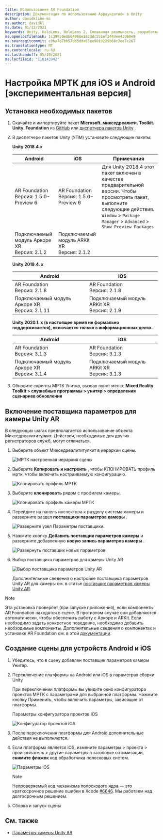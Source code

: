 ```yaml
---
title: Использование AR Foundation
description: Документация по использованию Арфаундатион в Unity
author: davidkline-ms
ms.author: davidkl
ms.date: 01/12/2021
keywords: Unity, HoloLens, HoloLens 2, Смешанная реальность, разработка, МРТК, AR Core, AR Kit
ms.openlocfilehash: 1c39950e8b64968e182ddc551ef344dee42060e9
ms.sourcegitcommit: c0ba7d7bb57bb5dda65ee9019229b68c2ee7c267
ms.translationtype: MT
ms.contentlocale: ru-RU
ms.lasthandoff: 05/19/2021
ms.locfileid: "110143942"
---
```

# <a name="how-to-configure-mrtk-for-ios-and-android-experimental"></a>Настройка МРТК для iOS и Android [экспериментальная версия]

## <a name="install-required-packages"></a>Установка необходимых пакетов

1. Скачайте и импортируйте пакет **Microsoft. микседреалити. Toolkit. Unity. Foundation** из [GitHub](https://github.com/microsoft/MixedRealityToolkit-Unity/releases/tag/v2.3.0) или [диспетчера пакетов Unity](../configuration/usingupm.md) .

1. В диспетчере пакетов Unity (УПМ) установите следующие пакеты:

    **Unity 2018.4.x**

    | **Android** | **iOS** | Примечания |
    | --- | --- | --- |
    | AR Foundation  <br/> Версия: 1.5.0-Preview 6 | AR Foundation  <br/> Версия: 1.5.0-Preview 6 | Для Unity 2018,4 этот пакет включен в качестве предварительной версии. Чтобы просмотреть пакет, выполните следующие действия. `Window` > `Package Manager` > `Advanced` > `Show Preview Packages` |
    | Подключаемый модуль Аркоре XR <br/> Версия: 2.1.2 | Подключаемый модуль ARKit XR <br/> Версия: 2.1.2 | |

    **Unity 2019.4. x**

    | **Android** | **iOS** |
    | --- | --- |
    | AR Foundation  <br/> Версия: 2.1.8 |  AR Foundation  <br/> Версия: 2.1.8 |
    | Подключаемый модуль Аркоре XR <br/> Версия: 2.1.11 | Подключаемый модуль ARKit XR <br/> Версия: 2.1.9 |

    **Unity 2020.1. x (в настоящее время не формально поддерживается), включается только в информационных целях.**

    | **Android** | **iOS** |
    | --- | --- |
    | AR Foundation  <br/> Версия: 3.1.3 |  AR Foundation  <br/> Версия: 3.1.3 |
    | Подключаемый модуль Аркоре XR <br/> Версия: 3.1.4 | Подключаемый модуль ARKit XR <br/> Версия: 3.1.3 |

1. Обновите скрипты МРТК Унитяр, вызвав пункт меню: **Mixed Reality Toolkit > служебные программы > унитяр > определения сценариев обновления**

## <a name="enabling-the-unity-ar-camera-settings-provider"></a>Включение поставщика параметров для камеры Unity AR

В следующих шагах предполагается использование объекта Микседреалититулкит. Действия, необходимые для других регистраторов служб, могут отличаться.

1. Выберите объект Микседреалититулкит в иерархии сцены.

    ![МРТК настроенная иерархия сцены](../features/images/MRTK_ConfiguredHierarchy.png)

1. Выберите **Копировать и настроить** , чтобы КЛОНИРОВАТЬ профиль мртк, чтобы включить настраиваемую конфигурацию.

    ![Клонировать профиль МРТК](../features/images/camera-system/CloneProfileARFoundation.png)

1. Выберите **клонировать** рядом с профилем камеры.

    ![Клонировать профиль камеры МРТК](../features/images/camera-system/CloneCameraProfileARFoundation.png)

1. Перейдите на панель инспектора к разделу система камеры и разверните раздел **поставщики параметров камеры** .

    ![Разверните узел Параметры поставщики.](../features/images/camera-system/ExpandProviders.png)

1. Нажмите кнопку **Добавить поставщик параметров камеры** и разверните добавленную **новую запись параметров камеры** .

    ![Развернуть поставщик новых параметров](../features/images/camera-system/ExpandNewProvider.png)

1. Выбор поставщика параметров для камеры Unity AR

    ![Выбор поставщика параметров Unity AR](../features/images/camera-system/SelectUnityArSettings.png)

    Дополнительные сведения о настройке поставщика параметров Unity AR для камеры см. в статье [поставщик параметров камеры Unity AR](../features/camera-system/unity-ar-camera-settings.md).

> [!NOTE]
> Эта установка проверяет (при запуске приложения), если компоненты AR Foundation находятся в сцене. В противном случае они добавляются автоматически, чтобы обеспечить работу с Аркоре и ARKit.
> Если необходимо задать конкретное поведение, необходимо добавить необходимые компоненты.
> Дополнительные сведения о компонентах и установке AR Foundation см. в этой [документации](https://docs.unity3d.com/Packages/com.unity.xr.arfoundation@2.2/manual/index.html#samples).

## <a name="building-a-scene-for-android-and-ios-devices"></a>Создание сцены для устройств Android и iOS

1. Убедитесь, что в сцену добавлен поставщик параметров камеры Унитяр.

1. Переключение платформы на Android или iOS в параметрах сборки Unity

    При переключении платформы вы увидите окно конфигуратора проектов МРТК с параметрами для выбранной платформы.  Нажмите кнопку Применить, чтобы включить параметры, зависящие от платформы.

    Параметры конфигуратора проектов iOS

    ![Конфигуратор проектов iOS](../features/images/camera-system/MRTKProjectConfigurator.png)

1. После переключения платформы для Android дополнительные действия не выполняются.

1. Если платформа является iOS, измените параметры > проекта > проигрыватель > другие параметры в заголовке оптимизации, **снимите флажок** код обработчика полосковых систем.

    ![Параметры iOS](../features/images/camera-system/UncheckStripEngineCodeiOS.png)

    > [!NOTE]
    > Непроверяемый код механизма полоскового ядра — это краткосрочное решение ошибки в Xcode [#6646](https://github.com/microsoft/MixedRealityToolkit-Unity/issues/6646).  Мы работаем над долгосрочным решением.

1. Сборка и запуск сцены

## <a name="see-also"></a>См. также

- [Параметры камеры Unity AR](../features/camera-system/unity-ar-camera-settings.md)
